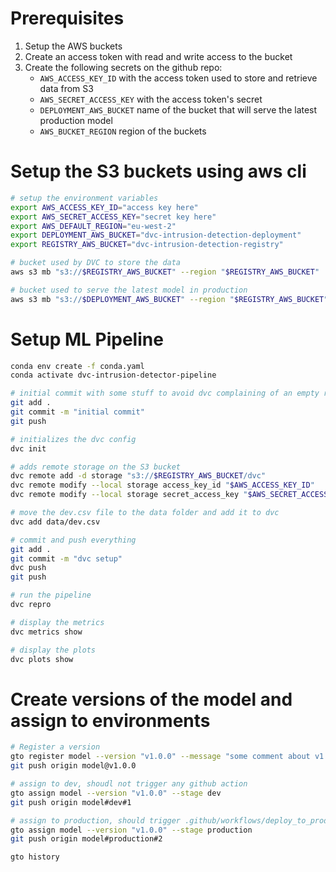 # Prerequisites

1. Setup the AWS buckets
2. Create an access token with read and write access to the bucket
3. Create the following secrets on the github repo: 
   - `AWS_ACCESS_KEY_ID` with the access token used to store and retrieve data from S3
   - `AWS_SECRET_ACCESS_KEY` with the access token's secret
   - `DEPLOYMENT_AWS_BUCKET` name of the bucket that will serve the latest production model
   - `AWS_BUCKET_REGION` region of the buckets


# Setup the S3 buckets using aws cli

```bash
# setup the environment variables
export AWS_ACCESS_KEY_ID="access key here"
export AWS_SECRET_ACCESS_KEY="secret key here"
export AWS_DEFAULT_REGION="eu-west-2"
export DEPLOYMENT_AWS_BUCKET="dvc-intrusion-detection-deployment"
export REGISTRY_AWS_BUCKET="dvc-intrusion-detection-registry"

# bucket used by DVC to store the data
aws s3 mb "s3://$REGISTRY_AWS_BUCKET" --region "$REGISTRY_AWS_BUCKET"

# bucket used to serve the latest model in production
aws s3 mb "s3://$DEPLOYMENT_AWS_BUCKET" --region "$REGISTRY_AWS_BUCKET"
```

# Setup ML Pipeline 

```bash
conda env create -f conda.yaml
conda activate dvc-intrusion-detector-pipeline

# initial commit with some stuff to avoid dvc complaining of an empty repo
git add .
git commit -m "initial commit"
git push

# initializes the dvc config
dvc init

# adds remote storage on the S3 bucket
dvc remote add -d storage "s3://$REGISTRY_AWS_BUCKET/dvc"
dvc remote modify --local storage access_key_id "$AWS_ACCESS_KEY_ID"
dvc remote modify --local storage secret_access_key "$AWS_SECRET_ACCESS_KEY"

# move the dev.csv file to the data folder and add it to dvc
dvc add data/dev.csv

# commit and push everything
git add .
git commit -m "dvc setup"
dvc push
git push

# run the pipeline
dvc repro

# display the metrics
dvc metrics show

# display the plots
dvc plots show
```

# Create versions of the model and assign to environments

```bash
# Register a version
gto register model --version "v1.0.0" --message "some comment about v1.0.0"
git push origin model@v1.0.0

# assign to dev, shoudl not trigger any github action
gto assign model --version "v1.0.0" --stage dev
git push origin model#dev#1

# assign to production, should trigger .github/workflows/deploy_to_production.yaml
gto assign model --version "v1.0.0" --stage production
git push origin model#production#2

gto history
```

